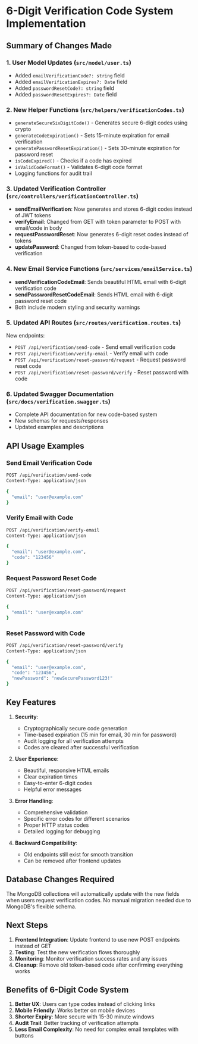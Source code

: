 # 6-Digit Verification Code System Implementation

## Summary of Changes Made

### 1. **User Model Updates** (`src/model/user.ts`)

- Added `emailVerificationCode?: string` field
- Added `emailVerificationExpires?: Date` field
- Added `passwordResetCode?: string` field
- Added `passwordResetExpires?: Date` field

### 2. **New Helper Functions** (`src/helpers/verificationCodes.ts`)

- `generateSecureSixDigitCode()` - Generates secure 6-digit codes using crypto
- `generateCodeExpiration()` - Sets 15-minute expiration for email verification
- `generatePasswordResetExpiration()` - Sets 30-minute expiration for password reset
- `isCodeExpired()` - Checks if a code has expired
- `isValidCodeFormat()` - Validates 6-digit code format
- Logging functions for audit trail

### 3. **Updated Verification Controller** (`src/controllers/verificationController.ts`)

- **sendEmailVerification**: Now generates and stores 6-digit codes instead of JWT tokens
- **verifyEmail**: Changed from GET with token parameter to POST with email/code in body
- **requestPasswordReset**: Now generates 6-digit reset codes instead of tokens
- **updatePassword**: Changed from token-based to code-based verification

### 4. **New Email Service Functions** (`src/services/emailService.ts`)

- **sendVerificationCodeEmail**: Sends beautiful HTML email with 6-digit verification code
- **sendPasswordResetCodeEmail**: Sends HTML email with 6-digit password reset code
- Both include modern styling and security warnings

### 5. **Updated API Routes** (`src/routes/verification.routes.ts`)

New endpoints:

- `POST /api/verification/send-code` - Send email verification code
- `POST /api/verification/verify-email` - Verify email with code
- `POST /api/verification/reset-password/request` - Request password reset code
- `POST /api/verification/reset-password/verify` - Reset password with code

### 6. **Updated Swagger Documentation** (`src/docs/verification.swagger.ts`)

- Complete API documentation for new code-based system
- New schemas for requests/responses
- Updated examples and descriptions

## API Usage Examples

### Send Email Verification Code

```bash
POST /api/verification/send-code
Content-Type: application/json

{
  "email": "user@example.com"
}
```

### Verify Email with Code

```bash
POST /api/verification/verify-email
Content-Type: application/json

{
  "email": "user@example.com",
  "code": "123456"
}
```

### Request Password Reset Code

```bash
POST /api/verification/reset-password/request
Content-Type: application/json

{
  "email": "user@example.com"
}
```

### Reset Password with Code

```bash
POST /api/verification/reset-password/verify
Content-Type: application/json

{
  "email": "user@example.com",
  "code": "123456",
  "newPassword": "newSecurePassword123!"
}
```

## Key Features

1. **Security**:

   - Cryptographically secure code generation
   - Time-based expiration (15 min for email, 30 min for password)
   - Audit logging for all verification attempts
   - Codes are cleared after successful verification

2. **User Experience**:

   - Beautiful, responsive HTML emails
   - Clear expiration times
   - Easy-to-enter 6-digit codes
   - Helpful error messages

3. **Error Handling**:

   - Comprehensive validation
   - Specific error codes for different scenarios
   - Proper HTTP status codes
   - Detailed logging for debugging

4. **Backward Compatibility**:
   - Old endpoints still exist for smooth transition
   - Can be removed after frontend updates

## Database Changes Required

The MongoDB collections will automatically update with the new fields when users request verification codes. No manual migration needed due to MongoDB's flexible schema.

## Next Steps

1. **Frontend Integration**: Update frontend to use new POST endpoints instead of GET
2. **Testing**: Test the new verification flows thoroughly
3. **Monitoring**: Monitor verification success rates and any issues
4. **Cleanup**: Remove old token-based code after confirming everything works

## Benefits of 6-Digit Code System

1. **Better UX**: Users can type codes instead of clicking links
2. **Mobile Friendly**: Works better on mobile devices
3. **Shorter Expiry**: More secure with 15-30 minute windows
4. **Audit Trail**: Better tracking of verification attempts
5. **Less Email Complexity**: No need for complex email templates with buttons
